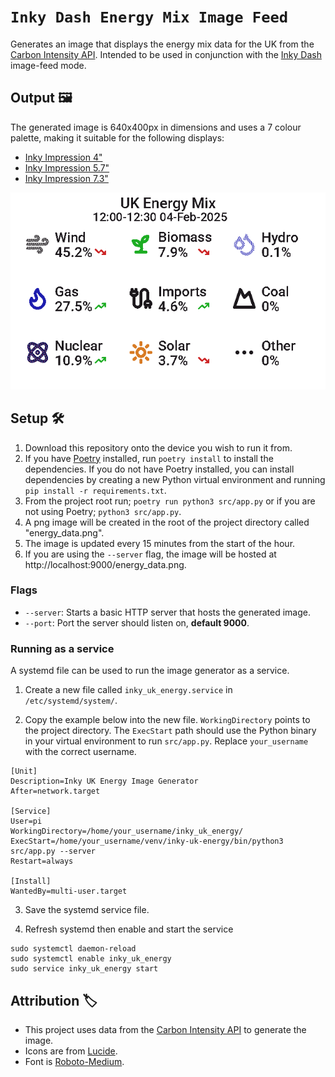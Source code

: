# `Inky Dash Energy Mix Image Feed`

Generates an image that displays the energy mix data for the UK from
the [Carbon Intensity API](https://api.carbonintensity.org.uk/generation). Intended to be used in conjunction with
the [Inky Dash](https://github.com/inky-dash/inky-dash) image-feed mode.

## Output 🖼️

The generated image is 640x400px in dimensions and uses a 7 colour palette, making it suitable for the following
displays:

- [Inky Impression 4"](https://shop.pimoroni.com/products/inky-impression-4?variant=39599238807635)
- [Inky Impression 5.7"](https://shop.pimoroni.com/products/inky-impression-5-7?variant=32298701324371)
- [Inky Impression 7.3"](https://shop.pimoroni.com/products/inky-impression-7-3?variant=40512683376723)

![Example output](./example.png)

## Setup 🛠️

1. Download this repository onto the device you wish to run it from.
2. If you have [Poetry](https://python-poetry.org/) installed, run `poetry install` to install the dependencies. If you
   do not have Poetry installed, you can install dependencies by creating a new Python virtual environment and running
   `pip install -r requirements.txt`.
3. From the project root run; `poetry run python3 src/app.py` or if you are not using Poetry; `python3 src/app.py`.
4. A png image will be created in the root of the project directory called "energy_data.png".
5. The image is updated every 15 minutes from the start of the hour.
6. If you are using the `--server` flag, the image will be hosted at http://localhost:9000/energy_data.png.

### Flags

- `--server`: Starts a basic HTTP server that hosts the generated image.
- `--port`: Port the server should listen on, **default 9000**.

### Running as a service

A systemd file can be used to run the image generator as a service.

1. Create a new file called `inky_uk_energy.service` in `/etc/systemd/system/`.

2. Copy the example below into the new file. `WorkingDirectory` points to the project directory. The `ExecStart` path
   should use the Python binary in your virtual environment to run `src/app.py`. Replace `your_username` with the correct
   username.

```
[Unit]
Description=Inky UK Energy Image Generator
After=network.target

[Service]
User=pi
WorkingDirectory=/home/your_username/inky_uk_energy/
ExecStart=/home/your_username/venv/inky-uk-energy/bin/python3 src/app.py --server
Restart=always

[Install]
WantedBy=multi-user.target
```

3. Save the systemd service file.

4. Refresh systemd then enable and start the service

```
sudo systemctl daemon-reload
sudo systemctl enable inky_uk_energy
sudo service inky_uk_energy start
```

## Attribution 🏷️

- This project uses data from the [Carbon Intensity API](https://api.carbonintensity.org.uk/generation) to generate the
  image.
- Icons are from [Lucide](https://lucide.dev/license).
- Font is [Roboto-Medium](https://fonts.google.com/specimen/Roboto/license).
